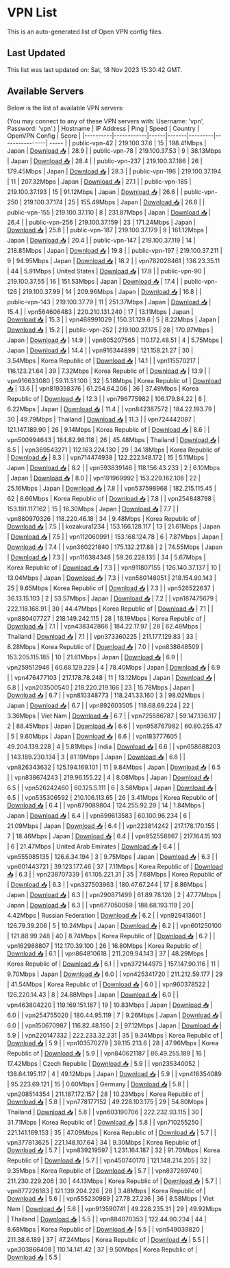 # VPN List

This is an auto-generated list of Open VPN config files.

## Last Updated

This list was last updated on: Sat, 18 Nov 2023 15:30:42 GMT.

## Available Servers

Below is the list of available VPN servers:

(You may connect to any of these VPN servers with: Username: 'vpn', Password: 'vpn'.)
| Hostname | IP Address | Ping | Speed | Country | OpenVPN Config | Score |
|----------|------------|------|-------|---------|----------------| ----- |
| public-vpn-42 | 219.100.37.6 | 15 | 198.41Mbps | Japan | [Download 📥](./configs/server_0_JP.ovpn) | 28.9 |
| public-vpn-78 | 219.100.37.53 | 9 | 38.13Mbps | Japan | [Download 📥](./configs/server_1_JP.ovpn) | 28.4 |
| public-vpn-237 | 219.100.37.186 | 26 | 179.45Mbps | Japan | [Download 📥](./configs/server_2_JP.ovpn) | 28.3 |
| public-vpn-196 | 219.100.37.194 | 11 | 207.32Mbps | Japan | [Download 📥](./configs/server_3_JP.ovpn) | 27.1 |
| public-vpn-185 | 219.100.37.193 | 15 | 91.12Mbps | Japan | [Download 📥](./configs/server_4_JP.ovpn) | 26.6 |
| public-vpn-250 | 219.100.37.174 | 25 | 155.49Mbps | Japan | [Download 📥](./configs/server_5_JP.ovpn) | 26.6 |
| public-vpn-155 | 219.100.37.110 | 8 | 231.87Mbps | Japan | [Download 📥](./configs/server_6_JP.ovpn) | 26.4 |
| public-vpn-256 | 219.100.37.159 | 23 | 171.24Mbps | Japan | [Download 📥](./configs/server_7_JP.ovpn) | 25.8 |
| public-vpn-187 | 219.100.37.179 | 9 | 161.12Mbps | Japan | [Download 📥](./configs/server_8_JP.ovpn) | 20.4 |
| public-vpn-147 | 219.100.37.119 | 14 | 218.85Mbps | Japan | [Download 📥](./configs/server_9_JP.ovpn) | 19.8 |
| public-vpn-197 | 219.100.37.211 | 9 | 94.95Mbps | Japan | [Download 📥](./configs/server_10_JP.ovpn) | 18.2 |
| vpn782028461 | 136.23.35.11 | 44 | 5.91Mbps | United States | [Download 📥](./configs/server_11_US.ovpn) | 17.8 |
| public-vpn-90 | 219.100.37.55 | 16 | 151.53Mbps | Japan | [Download 📥](./configs/server_12_JP.ovpn) | 17.4 |
| public-vpn-126 | 219.100.37.99 | 14 | 209.96Mbps | Japan | [Download 📥](./configs/server_13_JP.ovpn) | 16.8 |
| public-vpn-143 | 219.100.37.79 | 11 | 251.37Mbps | Japan | [Download 📥](./configs/server_14_JP.ovpn) | 15.4 |
| vpn564606483 | 220.210.131.240 | 17 | 13.11Mbps | Japan | [Download 📥](./configs/server_15_JP.ovpn) | 15.3 |
| vpn468991029 | 150.31.129.6 | 5 | 8.22Mbps | Japan | [Download 📥](./configs/server_16_JP.ovpn) | 15.2 |
| public-vpn-252 | 219.100.37.175 | 28 | 170.97Mbps | Japan | [Download 📥](./configs/server_17_JP.ovpn) | 14.9 |
| vpn805207565 | 110.172.48.51 | 4 | 5.75Mbps | Japan | [Download 📥](./configs/server_18_JP.ovpn) | 14.4 |
| vpn916344899 | 121.158.21.27 | 30 | 3.54Mbps | Korea Republic of | [Download 📥](./configs/server_19_KR.ovpn) | 14.1 |
| vpn115570217 | 116.123.21.64 | 39 | 7.32Mbps | Korea Republic of | [Download 📥](./configs/server_20_KR.ovpn) | 13.9 |
| vpn916633080 | 59.11.51.100 | 32 | 5.18Mbps | Korea Republic of | [Download 📥](./configs/server_21_KR.ovpn) | 13.6 |
| vpn819358376 | 61.254.64.206 | 36 | 37.49Mbps | Korea Republic of | [Download 📥](./configs/server_22_KR.ovpn) | 12.3 |
| vpn796775982 | 106.179.84.22 | 8 | 6.22Mbps | Japan | [Download 📥](./configs/server_23_JP.ovpn) | 11.4 |
| vpn842387572 | 184.22.193.79 | 30 | 49.79Mbps | Thailand | [Download 📥](./configs/server_24_TH.ovpn) | 11.3 |
| vpn724442087 | 121.147.189.90 | 26 | 9.14Mbps | Korea Republic of | [Download 📥](./configs/server_25_KR.ovpn) | 8.6 |
| vpn500994643 | 184.82.98.118 | 26 | 45.48Mbps | Thailand | [Download 📥](./configs/server_26_TH.ovpn) | 8.5 |
| vpn369543271 | 112.163.224.130 | 29 | 34.18Mbps | Korea Republic of | [Download 📥](./configs/server_27_KR.ovpn) | 8.3 |
| vpn714474938 | 122.222.148.172 | 15 | 5.11Mbps | Japan | [Download 📥](./configs/server_28_JP.ovpn) | 8.2 |
| vpn593839146 | 118.156.43.233 | 2 | 6.10Mbps | Japan | [Download 📥](./configs/server_29_JP.ovpn) | 8.0 |
| vpn191969992 | 153.229.162.106 | 22 | 25.16Mbps | Japan | [Download 📥](./configs/server_30_JP.ovpn) | 7.8 |
| vpn537598968 | 182.215.115.45 | 62 | 8.66Mbps | Korea Republic of | [Download 📥](./configs/server_31_KR.ovpn) | 7.8 |
| vpn254848798 | 153.191.117.162 | 15 | 16.30Mbps | Japan | [Download 📥](./configs/server_32_JP.ovpn) | 7.7 |
| vpn880970326 | 118.220.46.18 | 34 | 9.48Mbps | Korea Republic of | [Download 📥](./configs/server_33_KR.ovpn) | 7.5 |
| kozakura1234 | 153.166.128.117 | 13 | 21.61Mbps | Japan | [Download 📥](./configs/server_34_JP.ovpn) | 7.5 |
| vpn112060991 | 153.168.124.78 | 6 | 7.87Mbps | Japan | [Download 📥](./configs/server_35_JP.ovpn) | 7.4 |
| vpn360221840 | 175.132.217.88 | 2 | 74.55Mbps | Japan | [Download 📥](./configs/server_36_JP.ovpn) | 7.3 |
| vpn116384348 | 59.26.228.135 | 34 | 5.67Mbps | Korea Republic of | [Download 📥](./configs/server_37_KR.ovpn) | 7.3 |
| vpn911807155 | 126.140.37.137 | 10 | 13.04Mbps | Japan | [Download 📥](./configs/server_38_JP.ovpn) | 7.3 |
| vpn580148051 | 218.154.90.143 | 25 | 9.65Mbps | Korea Republic of | [Download 📥](./configs/server_39_KR.ovpn) | 7.3 |
| vpn526522637 | 36.13.15.103 | 2 | 53.57Mbps | Japan | [Download 📥](./configs/server_40_JP.ovpn) | 7.2 |
| vpn187475679 | 222.118.168.91 | 30 | 44.47Mbps | Korea Republic of | [Download 📥](./configs/server_41_KR.ovpn) | 7.1 |
| vpn880407727 | 218.149.242.115 | 28 | 18.19Mbps | Korea Republic of | [Download 📥](./configs/server_42_KR.ovpn) | 7.1 |
| vpn438342866 | 184.22.17.97 | 28 | 62.48Mbps | Thailand | [Download 📥](./configs/server_43_TH.ovpn) | 7.1 |
| vpn373360225 | 211.177.129.83 | 33 | 8.28Mbps | Korea Republic of | [Download 📥](./configs/server_44_KR.ovpn) | 7.0 |
| vpn838648509 | 153.205.115.185 | 10 | 21.61Mbps | Japan | [Download 📥](./configs/server_45_JP.ovpn) | 6.9 |
| vpn259512946 | 60.68.129.229 | 4 | 78.40Mbps | Japan | [Download 📥](./configs/server_46_JP.ovpn) | 6.9 |
| vpn476477103 | 217.178.78.248 | 11 | 13.12Mbps | Japan | [Download 📥](./configs/server_47_JP.ovpn) | 6.8 |
| vpn203500540 | 218.220.219.166 | 23 | 15.78Mbps | Japan | [Download 📥](./configs/server_48_JP.ovpn) | 6.7 |
| vpn810348773 | 118.241.33.160 | 3 | 98.02Mbps | Japan | [Download 📥](./configs/server_49_JP.ovpn) | 6.7 |
| vpn892603505 | 118.68.69.224 | 22 | 3.36Mbps | Viet Nam | [Download 📥](./configs/server_50_VN.ovpn) | 6.7 |
| vpn725586787 | 59.147.136.117 | 2 | 88.45Mbps | Japan | [Download 📥](./configs/server_51_JP.ovpn) | 6.6 |
| vpn958767982 | 60.80.255.47 | 5 | 9.60Mbps | Japan | [Download 📥](./configs/server_52_JP.ovpn) | 6.6 |
| vpn183777605 | 49.204.139.228 | 4 | 5.81Mbps | India | [Download 📥](./configs/server_53_IN.ovpn) | 6.6 |
| vpn658688203 | 143.189.230.134 | 3 | 81.19Mbps | Japan | [Download 📥](./configs/server_54_JP.ovpn) | 6.6 |
| vpn826343632 | 125.194.169.101 | 11 | 9.84Mbps | Japan | [Download 📥](./configs/server_55_JP.ovpn) | 6.5 |
| vpn838674243 | 219.96.155.22 | 4 | 8.08Mbps | Japan | [Download 📥](./configs/server_56_JP.ovpn) | 6.5 |
| vpn526242460 | 60.125.5.111 | 6 | 3.58Mbps | Japan | [Download 📥](./configs/server_57_JP.ovpn) | 6.5 |
| vpn535306592 | 210.106.113.65 | 26 | 3.41Mbps | Korea Republic of | [Download 📥](./configs/server_58_KR.ovpn) | 6.4 |
| vpn879089804 | 124.255.92.29 | 14 | 1.84Mbps | Japan | [Download 📥](./configs/server_59_JP.ovpn) | 6.4 |
| vpn699613583 | 60.100.96.234 | 6 | 21.09Mbps | Japan | [Download 📥](./configs/server_60_JP.ovpn) | 6.4 |
| vpn223814242 | 217.178.170.155 | 7 | 18.46Mbps | Japan | [Download 📥](./configs/server_61_JP.ovpn) | 6.4 |
| vpn852558867 | 217.164.15.103 | 6 | 21.47Mbps | United Arab Emirates | [Download 📥](./configs/server_62_AE.ovpn) | 6.4 |
| vpn555985135 | 126.6.34.194 | 3 | 9.75Mbps | Japan | [Download 📥](./configs/server_63_JP.ovpn) | 6.3 |
| vpn601443721 | 39.123.177.46 | 37 | 7.11Mbps | Korea Republic of | [Download 📥](./configs/server_64_KR.ovpn) | 6.3 |
| vpn238707339 | 61.105.221.31 | 35 | 7.68Mbps | Korea Republic of | [Download 📥](./configs/server_65_KR.ovpn) | 6.3 |
| vpn327503963 | 180.47.67.244 | 17 | 8.86Mbps | Japan | [Download 📥](./configs/server_66_JP.ovpn) | 6.3 |
| vpn290871499 | 61.89.78.126 | 2 | 47.77Mbps | Japan | [Download 📥](./configs/server_67_JP.ovpn) | 6.3 |
| vpn677050059 | 188.68.193.119 | 20 | 4.42Mbps | Russian Federation | [Download 📥](./configs/server_68_RU.ovpn) | 6.2 |
| vpn929413601 | 126.79.39.206 | 5 | 10.24Mbps | Japan | [Download 📥](./configs/server_69_JP.ovpn) | 6.2 |
| vpn601250100 | 121.88.99.248 | 40 | 8.74Mbps | Korea Republic of | [Download 📥](./configs/server_70_KR.ovpn) | 6.2 |
| vpn162988807 | 112.170.39.100 | 26 | 16.80Mbps | Korea Republic of | [Download 📥](./configs/server_71_KR.ovpn) | 6.1 |
| vpn864810618 | 211.209.94.143 | 37 | 48.29Mbps | Korea Republic of | [Download 📥](./configs/server_72_KR.ovpn) | 6.1 |
| vpn372144975 | 157.147.90.116 | 11 | 9.70Mbps | Japan | [Download 📥](./configs/server_73_JP.ovpn) | 6.0 |
| vpn425341720 | 211.212.59.177 | 29 | 41.54Mbps | Korea Republic of | [Download 📥](./configs/server_74_KR.ovpn) | 6.0 |
| vpn960378522 | 126.220.14.43 | 8 | 24.88Mbps | Japan | [Download 📥](./configs/server_75_JP.ovpn) | 6.0 |
| vpn463804220 | 119.169.151.187 | 19 | 10.83Mbps | Japan | [Download 📥](./configs/server_76_JP.ovpn) | 6.0 |
| vpn254755020 | 180.44.95.119 | 7 | 9.26Mbps | Japan | [Download 📥](./configs/server_77_JP.ovpn) | 6.0 |
| vpn150670987 | 116.82.48.160 | 2 | 97.12Mbps | Japan | [Download 📥](./configs/server_78_JP.ovpn) | 5.9 |
| vpn220147332 | 222.233.32.231 | 35 | 9.34Mbps | Korea Republic of | [Download 📥](./configs/server_79_KR.ovpn) | 5.9 |
| vpn103570279 | 39.115.213.6 | 28 | 47.96Mbps | Korea Republic of | [Download 📥](./configs/server_80_KR.ovpn) | 5.9 |
| vpn840621187 | 86.49.255.189 | 16 | 17.42Mbps | Czech Republic | [Download 📥](./configs/server_81_CZ.ovpn) | 5.9 |
| vpn235340052 | 138.64.195.117 | 4 | 49.12Mbps | Japan | [Download 📥](./configs/server_82_JP.ovpn) | 5.9 |
| vpn416354089 | 95.223.69.121 | 15 | 0.60Mbps | Germany | [Download 📥](./configs/server_83_DE.ovpn) | 5.8 |
| vpn208514354 | 211.187.172.157 | 28 | 10.23Mbps | Korea Republic of | [Download 📥](./configs/server_84_KR.ovpn) | 5.8 |
| vpn778177152 | 49.228.103.175 | 29 | 54.80Mbps | Thailand | [Download 📥](./configs/server_85_TH.ovpn) | 5.8 |
| vpn603190706 | 222.232.93.115 | 30 | 31.71Mbps | Korea Republic of | [Download 📥](./configs/server_86_KR.ovpn) | 5.8 |
| vpn710255250 | 221.141.169.153 | 35 | 47.09Mbps | Korea Republic of | [Download 📥](./configs/server_87_KR.ovpn) | 5.7 |
| vpn377813625 | 221.148.107.64 | 34 | 9.30Mbps | Korea Republic of | [Download 📥](./configs/server_88_KR.ovpn) | 5.7 |
| vpn839219597 | 1.231.164.187 | 32 | 91.70Mbps | Korea Republic of | [Download 📥](./configs/server_89_KR.ovpn) | 5.7 |
| vpn450740170 | 121.148.214.205 | 32 | 9.35Mbps | Korea Republic of | [Download 📥](./configs/server_90_KR.ovpn) | 5.7 |
| vpn837269740 | 211.230.229.206 | 30 | 44.13Mbps | Korea Republic of | [Download 📥](./configs/server_91_KR.ovpn) | 5.7 |
| vpn877226183 | 121.139.204.226 | 28 | 3.48Mbps | Korea Republic of | [Download 📥](./configs/server_92_KR.ovpn) | 5.6 |
| vpn555230989 | 27.78.27.236 | 36 | 8.58Mbps | Viet Nam | [Download 📥](./configs/server_93_VN.ovpn) | 5.6 |
| vpn913590741 | 49.228.235.31 | 29 | 49.92Mbps | Thailand | [Download 📥](./configs/server_94_TH.ovpn) | 5.5 |
| vpn884070353 | 122.44.90.234 | 44 | 8.68Mbps | Korea Republic of | [Download 📥](./configs/server_95_KR.ovpn) | 5.5 |
| vpn549039820 | 211.38.6.189 | 37 | 47.24Mbps | Korea Republic of | [Download 📥](./configs/server_96_KR.ovpn) | 5.5 |
| vpn303866408 | 110.14.141.42 | 37 | 9.50Mbps | Korea Republic of | [Download 📥](./configs/server_97_KR.ovpn) | 5.5 |
